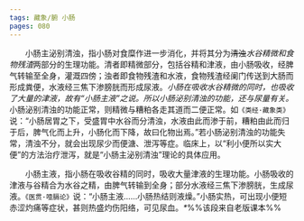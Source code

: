 ```yaml
---
tags: 藏象/腑 小肠
pages: 080
---
```

&emsp;&emsp;小肠主泌别清浊，指小肠对食糜作进一步消化，并将其分为~~清浊~~<dfn>水谷精微和食物残渣</dfn>两部分的生理功能。清者即精微部分，包括谷精和津液，由小肠吸收，经脾气转输至全身，灌溉四傍；浊者即食物残渣和水液，食物残渣经阑门传送到大肠而形成粪便，水液经三焦下渗膀胱而形成尿液。<dfn>小肠在吸收水谷精微的同时，也吸收了大量的津液，故有“小肠主液”之说。所以小肠泌别清浊的功能，还与尿量有关。</dfn>小肠泌别清浊的功能正常，则精微与糟粕各走其道而二便正常。如`《类经·藏象类》`说：“小肠居胃之下，受盛胃中水谷而分清浊，水液由此而渗于前，糟粕由此而归于后，脾气化而上升，小肠化而下降，故曰化物出焉。”若小肠泌别清浊的功能失常，清浊不分，就会出现尿少而便溏、泄泻等症。临床上，以“利小便所以实大便”的方法治疗泄泻，就是“小肠主泌别清浊”理论的具体应用。

&emsp;&emsp;小肠主液，指小肠在吸收谷精的同时，吸收大量津液的生理功能。小肠吸收的津液与谷精合为水谷之精，由脾气转输到全身；部分水液经三焦下渗膀胱，生成尿液。`《医贯·噎膈论》`说：“小肠主液……小肠热结则液燥。”小肠实热，可出现小便短赤涩灼痛等症状，甚则热盛灼伤阳络，可见尿血。<dfn>\*</dfn>%%该段来自老版课本%%